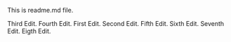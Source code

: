 This is readme.md file.

Third Edit.
Fourth Edit.
First Edit.
Second Edit.
Fifth Edit.
Sixth Edit.
Seventh Edit.
Eigth Edit.
